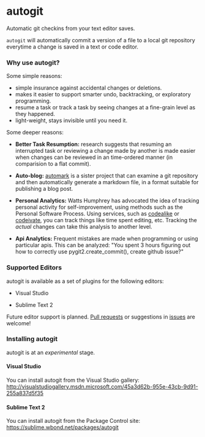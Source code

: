 autogit
=======

Automatic git checkins from your text editor saves.

`autogit` will automatically commit a version of a file to a local git repository everytime a change is saved in a text or code editor.

### Why use autogit?

Some simple reasons:

* simple insurance against accidental changes or deletions.
* makes it easier to support smarter undo, backtracking, or exploratory programming.
* resume a task or track a task by seeing changes at a fine-grain level as they happened.
* light-weight, stays invisible until you need it.

Some deeper reasons:

* **Better Task Resumption:** research suggests that resuming an interrupted task or reviewing a change made by another is made easier when changes can be reviewed in an time-ordered manner (in comparision to a flat commit).

* **Auto-blog:** [automark](https://github.com/chrisparnin/automark) is a sister project that can examine a git repository and then automatically generate a markdown file, in a format suitable for publishing a blog post.

* **Personal Analytics:** Watts Humphrey has advocated the idea of tracking personal activity for self-improvement, using methods such as the Personal Software Process.  Using services, such as [codealike](http://codealike.com/) or [codeivate](http://www.codeivate.com/), you can track things like time spent editing, etc.  Tracking the *actual* changes can take this analysis to another level.

* **Api Analytics:** Frequent mistakes are made when programming or using particular apis.  This can be analyzed: "You spent 3 hours figuring out how to correctly use pygit2.create_commit(), create github issue?"


### Supported Editors

autogit is available as a set of plugins for the following editors:

* Visual Studio

* Sublime Text 2

Future editor support is planned.  [Pull requests](https://github.com/chrisparnin/autogit/pulls) or suggestions in [issues](https://github.com/chrisparnin/autogit/issues/new) are welcome!

### Installing autogit

autogit is at an *experimental* stage. 

#### Visual Studio

You can install autogit from the Visual Studio gallery:
http://visualstudiogallery.msdn.microsoft.com/45a3d62b-955e-43cb-9d91-255a837d5f35

#### Sublime Text 2

You can install autogit from the Package Control site:
https://sublime.wbond.net/packages/autogit
